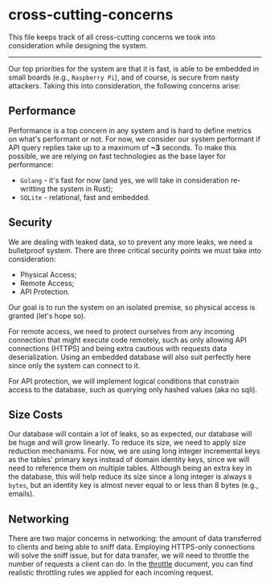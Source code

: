 # cross-cutting-concerns

This file keeps track of all cross-cutting concerns we took into consideration while designing the system.

---

Our top priorities for the system are that it is fast, is able to be embedded in small boards (e.g., `Raspberry Pi`), and of course, is secure from nasty attackers. Taking this into consideration, the following concerns arise:

## Performance

Performance is a top concern in any system and is hard to define metrics on what's performant or not. For now, we consider our system performant if API query replies take up to a maximum of **~3** seconds. To make this possible, we are relying on fast technologies as the base layer for performance:

- `Golang` - it's fast for now (and yes, we will take in consideration re-writting the system in Rust);
- `SQLite` - relational, fast and embedded.

## Security

We are dealing with leaked data, so to prevent any more leaks, we need a bulletproof system. There are three critical security points we must take into consideration:

- Physical Access;
- Remote Access;
- API Protection.

Our goal is to run the system on an isolated premise, so physical access is granted (let's hope so).

For remote access, we need to protect ourselves from any incoming connection that might execute code remotely, such as only allowing API connections (HTTPS) and being extra cautious with requests data deserialization. Using an embedded database will also suit perfectly here since only the system can connect to it.

For API protection, we will implement logical conditions that constrain access to the database, such as querying only hashed values (aka no sqli).

## Size Costs

Our database will contain a lot of leaks, so as expected, our database will be huge and will grow linearly. To reduce its size, we need to apply size reduction mechanisms. For now, we are using long integer incremental keys as the tables' primary keys instead of domain identity keys, since we will need to reference them on multiple tables. Although being an extra key in the database, this will help reduce its size since a long integer is always `8 bytes`, but an identity key is almost never equal to or less than 8 bytes (e.g., emails).

## Networking

There are two major concerns in networking: the amount of data transferred to clients and being able to sniff data. Employing HTTPS-only connections will solve the sniff issue, but for data transfer, we will need to throttle the number of requests a client can do. In the [throttle](throttle.md) document, you can find realistic throttling rules we applied for each incoming request.